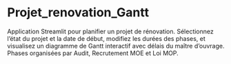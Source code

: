# Projet_renovation_Gantt
Application Streamlit pour planifier un projet de rénovation. Sélectionnez l’état du projet et la date de début, modifiez les durées des phases, et visualisez un diagramme de Gantt interactif avec délais du maître d’ouvrage. Phases organisées par Audit, Recrutement MOE et Loi MOP.
